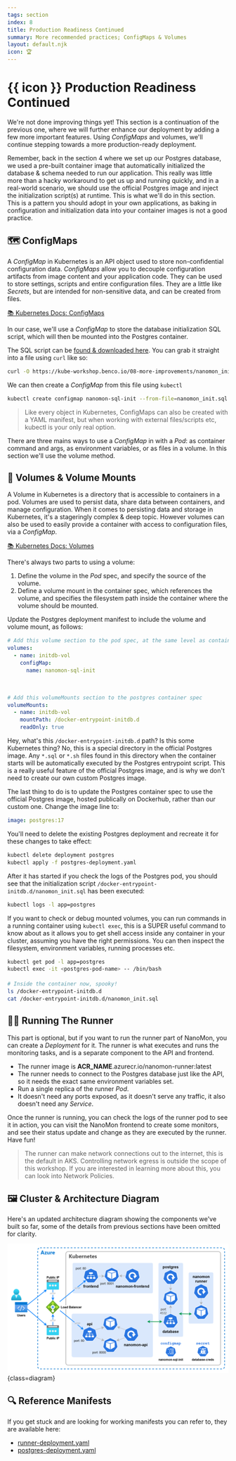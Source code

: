 ```yaml
---
tags: section
index: 8
title: Production Readiness Continued
summary: More recommended practices; ConfigMaps & Volumes
layout: default.njk
icon: 🏆
---
```


# {{ icon }} Production Readiness Continued

We're not done improving things yet! This section is a continuation of the previous one, where we will further enhance
our deployment by adding a few more important features. Using _ConfigMaps_ and volumes, we'll continue stepping towards
a more production-ready deployment.

Remember, back in the section 4 where we set up our Postgres database, we used a pre-built container image that
automatically initialized the database & schema needed to run our application. This really was little more than a hacky
workaround to get us up and running quickly, and in a real-world scenario, we should use the official Postgres image and
inject the initialization script(s) at runtime. This is what we'll do in this section. This is a pattern you should
adopt in your own applications, as baking in configuration and initialization data into your container images is not a
good practice.

## 🗺️ ConfigMaps

A _ConfigMap_ in Kubernetes is an API object used to store non-confidential configuration data. _ConfigMaps_ allow you
to decouple configuration artifacts from image content and your application code. They can be used to store settings,
scripts and entire configuration files. They are a little like _Secrets_, but are intended for non-sensitive data, and
can be created from files.

[📚 Kubernetes Docs: ConfigMaps](https://kubernetes.io/docs/concepts/configuration/configmap/)

In our case, we'll use a _ConfigMap_ to store the database initialization SQL script, which will then be mounted into
the Postgres container.

The SQL script can be [found & downloaded here](./nanomon_init.sql). You can grab it straight into a file using `curl`
like so:

```bash
curl -O https://kube-workshop.benco.io/08-more-improvements/nanomon_init.sql
```

We can then create a _ConfigMap_ from this file using `kubectl`

```bash
kubectl create configmap nanomon-sql-init --from-file=nanomon_init.sql
```

> Like every object in Kubernetes, ConfigMaps can also be created with a YAML manifest, but when working with external
> files/scripts etc, kubectl is your only real option.

There are three mains ways to use a _ConfigMap_ in with a _Pod_: as container command and args, as environment
variables, or as files in a volume. In this section we'll use the volume method.

## 💾 Volumes & Volume Mounts

A Volume in Kubernetes is a directory that is accessible to containers in a pod. Volumes are used to persist data, share
data between containers, and manage configuration. When it comes to persisting data and storage in Kubernetes, it's a
stageringly complex & deep topic. However volumes can also be used to easily provide a container with access to
configuration files, via a _ConfigMap_.

[📚 Kubernetes Docs: Volumes](https://kubernetes.io/docs/concepts/storage/volumes/)

There's always two parts to using a volume:

1. Define the volume in the _Pod_ spec, and specify the source of the volume.
2. Define a volume mount in the container spec, which references the volume, and specifies the filesystem path inside
   the container where the volume should be mounted.

Update the Postgres deployment manifest to include the volume and volume mount, as follows:

```yaml
# Add this volume section to the pod spec, at the same level as containers
volumes:
  - name: initdb-vol
    configMap:
      name: nanomon-sql-init
```

&nbsp;

```yaml
# Add this volumeMounts section to the postgres container spec
volumeMounts:
  - name: initdb-vol
    mountPath: /docker-entrypoint-initdb.d
    readOnly: true
```

Hey, what's this `/docker-entrypoint-initdb.d` path? Is this some Kubernetes thing? No, this is a special directory in
the official Postgres image. Any `*.sql` or `*.sh` files found in this directory when the container starts will be
automatically executed by the Postgres entrypoint script. This is a really useful feature of the official Postgres
image, and is why we don't need to create our own custom Postgres image.

The last thing to do is to update the Postgres container spec to use the official Postgres image, hosted publically on
Dockerhub, rather than our custom one. Change the image line to:

```yaml
image: postgres:17
```

You'll need to delete the existing Postgres deployment and recreate it for these changes to take effect:

```bash
kubectl delete deployment postgres
kubectl apply -f postgres-deployment.yaml
```

After it has started if you check the logs of the Postgres pod, you should see that the initialization script
`/docker-entrypoint-initdb.d/nanomon_init.sql` has been executed:

```bash
kubectl logs -l app=postgres
```

If you want to check or debug mounted volumes, you can run commands in a running container using `kubectl exec`, this is
a SUPER useful command to know about as it allows you to get shell access inside any container in your cluster, assuming
you have the right permissions. You can then inspect the filesystem, environment variables, running processes etc.

```bash
kubectl get pod -l app=postgres
kubectl exec -it <postgres-pod-name> -- /bin/bash

# Inside the container now, spooky!
ls /docker-entrypoint-initdb.d
cat /docker-entrypoint-initdb.d/nanomon_init.sql
```

## 🏃‍♂️ Running The Runner

This part is optional, but if you want to run the runner part of NanoMon, you can create a _Deployment_ for it. The
runner is what executes and runs the monitoring tasks, and is a separate component to the API and frontend.

- The runner image is **ACR_NAME**.azurecr.io/nanomon-runner:latest
- The runner needs to connect to the Postgres database just like the API, so it needs the exact same environment
  variables set.
- Run a single replica of the runner _Pod_.
- It doesn't need any ports exposed, as it doesn't serve any traffic, it also doesn't need any _Service_.

Once the runner is running, you can check the logs of the runner pod to see it in action, you can visit the NanoMon
frontend to create some monitors, and see their status update and change as they are executed by the runner. Have fun!

> The runner can make network connections out to the internet, this is the default in AKS. Controlling network egress is
> outside the scope of this workshop. If you are interested in learning more about this, you can look into Network
> Policies.

## 🖼️ Cluster & Architecture Diagram

Here's an updated architecture diagram showing the components we've built so far, some of the details from previous
sections have been omitted for clarity.

![architecture diagram](./diagram.drawio.png){class=diagram}

## 🔍 Reference Manifests

If you get stuck and are looking for working manifests you can refer to, they are available here:

- [runner-deployment.yaml](runner-deployment.yaml)
- [postgres-deployment.yaml](postgres-deployment.yaml)
